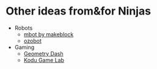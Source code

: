 # Other ideas from&for Ninjas
* Robots
  - [mbot by makeblock](http://store.makeblock.com/product/mbot-robot-kit)
  - [ozobot](https://ozobot.com/)
* Gaming
  - [Geometry Dash](http://www.robtopgames.com/)
  - [Kodu Game Lab](https://www.kodugamelab.com/about/)
